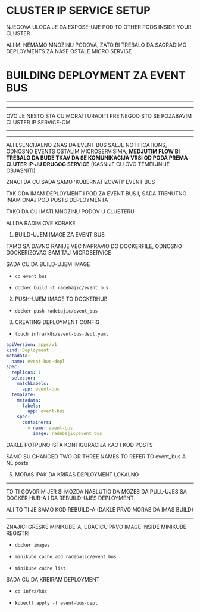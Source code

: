 # CLUSTER IP SERVICE SETUP

NJEGOVA ULOGA JE DA EXPOSE-UJE POD TO OTHER PODS INSIDE YOUR CLUSTER

ALI MI NEMAMO MNOZINU PODOVA, ZATO BI TREBALO DA SAGRADIMO DEPLOYMENTS ZA NASE OSTALE MICRO SERVISE

# BUILDING DEPLOYMENT ZA EVENT BUS

***
***

OVO JE NESTO STA CU MORATI URADITI PRE NEGOO STO SE POZABAVIM CLUSTER IP SERVICE-OM

***
***

ALI ESENCIJALNO ZNAS DA EVENT BUS SALJE NOTIFICATIONS, ODNOSNO EVENTS OSTALIM MICROSERVISIMA, **MEDJUTIM FLOW BI TREBALO DA BUDE TKAV DA SE KOMUNIKACIJA VRSI OD PODA PREMA CLUTER IP-JU DRUGOG SERVICE** (KASNIJE CU OVO TEMELJNIJE OBJASNITI)

ZNACI DA CU SADA SAMO 'KUBERNATIZOVATI' EVENT BUS

TAK ODA IMAM DEPLOYMENT I POD ZA EVENT BUS I, SADA TRENUTNO IMAM ONAJ POD POSTS DEPLOYMENTA

TAKO DA CU IMATI MNOZINU PODOV U CLUSTERU

ALI DA RADIM OVE KORAKE

1. BUILD-UJEM IMAGE ZA EVENT BUS

TAMO SA DAVNO RANIJE VEC NAPRAVIO DO DOCKERFILE, ODNOSNO DOCKERIZOVAO SAM TAJ MICROSERVICE

SADA CU DA BUILD-UJEM IMAGE

- `cd event_bus`

- `docker build -t radebajic/event_bus .`

2. PUSH-UJEM IMAGE TO DOCKERHUB

- `docker push radebajic/event_bus`

3. CREATING DEPLOYMENT CONFIG

- `touch infra/k8s/event-bus-depl.yaml`

```yaml
apiVersion: apps/v1
kind: Deployment
metadata:
  name: event-bus-depl
spec:
  replicas: 1
  selector:
    matchLabels:
      app: event-bus
  template:
    metadata:
      labels:
        app: event-bus
    spec:
      containers:
        - name: event-bus
          image: radebajic/event_bus


```

DAKLE POTPUNO ISTA KONFIGURACIJA KAO I KOD POSTS

SAMO SU CHANGED TWO OR THREE NAMES TO REFER TO event_bus A NE posts

5. MORAS IPAK DA KRIRAS DEPLOYMENT LOKALNO

***

TO TI GOVORIM JER SI MOZDA NASLUTIO DA MOZES DA PULL-UJES SA DOCKER HUB-A I DA REBUILD-UJES DEPLOYMENT

ALI TO TI JE SAMO KOD REBUILD-A (DAKLE PRVO MORAS DA IMAS BUILD)

***

ZNAJICI GRESKE MINIKUBE-A, UBACICU PRVO IMAGE INSIDE MINIKUBE REGISTRI

- `docker images`

- `minikube cache add radebajic/event_bus`

- `minikube cache list`

SADA CU DA KREIRAM DEPLOYMENT

- `cd infra/k8s`

- `kubectl apply -f event-bus-depl`


